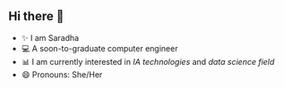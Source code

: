 ## Hi there 👋

<!--
**SaradhaP6/SaradhaP6** is a ✨ _special_ ✨ repository because its `README.md` (this file) appears on your GitHub profile.

Here are some ideas to get you started:

- 🔭 I’m currently working on ...
- 🌱 I’m currently learning ...
- 👯 I’m looking to collaborate on ...
- 🤔 I’m looking for help with ...
- 💬 Ask me about ...
- 📫 How to reach me: ...
- 😄 Pronouns: ...
- ⚡ Fun fact: ...
-->

- ✨ I am Saradha
- 💻 A soon-to-graduate computer engineer
- 📊 I am currently interested in _IA technologies_ and _data science field_
- 😄 Pronouns: She/Her
